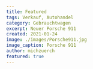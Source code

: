 ```yaml
---
title: Featured
tags: Verkauf, Autohandel
category: Gebrauchtwagen
excerpt: Neuer Porsche 911
created: 2021-01-24
image: ./images/Porsche911.jpg
image_caption: Porsche 911
author: michzuerch
featured: true
---
```


